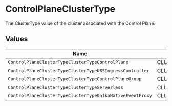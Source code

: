 # ControlPlaneClusterType

The ClusterType value of the cluster associated with the Control Plane.


## Values

| Name                                                      | Value                                                     |
| --------------------------------------------------------- | --------------------------------------------------------- |
| `ControlPlaneClusterTypeClusterTypeControlPlane`          | CLUSTER_TYPE_CONTROL_PLANE                                |
| `ControlPlaneClusterTypeClusterTypeK8SIngressController`  | CLUSTER_TYPE_K8S_INGRESS_CONTROLLER                       |
| `ControlPlaneClusterTypeClusterTypeControlPlaneGroup`     | CLUSTER_TYPE_CONTROL_PLANE_GROUP                          |
| `ControlPlaneClusterTypeClusterTypeServerless`            | CLUSTER_TYPE_SERVERLESS                                   |
| `ControlPlaneClusterTypeClusterTypeKafkaNativeEventProxy` | CLUSTER_TYPE_KAFKA_NATIVE_EVENT_PROXY                     |